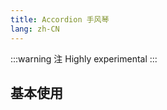 ```yaml
---
title: Accordion 手风琴
lang: zh-CN
---
```


:::warning 注
Highly experimental
:::

## 基本使用

<!-- @Code:basicUsage -->